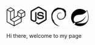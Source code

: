 <img src="./img/laravel-svgrepo-com.svg" alt="drawing" width="50px"/><img src="./img/nodejs-svgrepo-com.svg" style="margin-left:6px;" alt="drawing" width="57px"/><img src="./img/debian-svgrepo-com.svg" alt="drawing" width="50px"/><img src="./img/spring-svgrepo-com.svg" style="margin-left:7px;" alt="drawing" width="46px"/>
<div>Hi there, welcome to my page</div>
